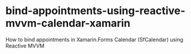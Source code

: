 # bind-appointments-using-reactive-mvvm-calendar-xamarin
How to bind appointments in Xamarin.Forms Calendar (SfCalendar) using Reactive MVVM
